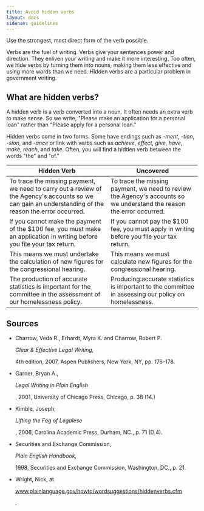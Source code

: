 ```yaml
---
title: Avoid hidden verbs
layout: docs
sidenav: guidelines
---
```


Use the strongest, most direct form of the verb possible.

Verbs are the fuel of writing. Verbs give your sentences power and direction. They enliven your writing and make it more interesting. Too often, we hide verbs by turning them into nouns, making them less effective and using more words than we need. Hidden verbs are a particular problem in government writing.

## What are hidden verbs?

A hidden verb is a verb converted into a noun. It often needs an extra verb to make sense. So we write, "Please make an application for a personal loan" rather than "Please apply for a personal loan."

Hidden verbs come in two forms. Some have endings such as _-ment_, _-tion_, _-sion_, and _-ance_ or link with verbs such as _achieve_, _effect_, _give_, _have_, _make_, _reach_, and _take_. Often, you will find a hidden verb between the words "the" and "of."

Hidden Verb                                                                                                                                            | Uncovered
------------------------------------------------------------------------------------------------------------------------------------------------------ | ---------------------------------------------------------------------------------------------------------------------
To trace the missing payment, we need to carry out a review of the Agency's accounts so we can gain an understanding of the reason the error occurred. | To trace the missing payment, we need to review the Agency's accounts so we understand the reason the error occurred.
If you cannot make the payment of the $100 fee, you must make an application in writing before you file your tax return.                               | If you cannot pay the $100 fee, you must apply in writing before you file your tax return.
This means we must undertake the calculation of new figures for the congressional hearing.                                                             | This means we must calculate new figures for the congressional hearing.
The production of accurate statistics is important for the committee in the assessment of our homelessness policy.                                     | Producing accurate statistics is important to the committee in assessing our policy on homelessness.

## Sources

- Charrow, Veda R., Erhardt, Myra K. and Charrow, Robert P.

  <cite>Clear &amp; Effective Legal Writing,</cite>

  4th edition, 2007, Aspen Publishers, New York, NY, pp. 176-178.

- Garner, Bryan A.,

  <cite>Legal Writing in Plain English</cite>

  , 2001, University of Chicago Press, Chicago, p. 38 (14.)

- Kimble, Joseph,

  <cite>Lifting the Fog of Legalese</cite>

  , 2006, Carolina Academic Press, Durham, NC., p. 71 (D.4).

- Securities and Exchange Commission,

  <cite>Plain English Handbook,</cite>

  1998, Securities and Exchange Commission, Washington, DC., p. 21.

- Wright, Nick, at

  <cfoutput>
    <a href="javascript:openWin('#level#howto/wordsuggestions/hiddenverbs.cfm');">www.plainlanguage.gov/howto/wordsuggestions/hiddenverbs.cfm</a>
  </cfoutput>

  .
